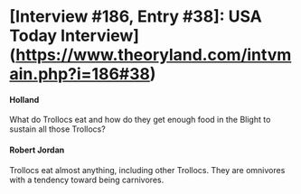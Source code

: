 # [Interview #186, Entry #38]: USA Today Interview](https://www.theoryland.com/intvmain.php?i=186#38)

#### Holland

What do Trollocs eat and how do they get enough food in the Blight to sustain all those Trollocs?

#### Robert Jordan

Trollocs eat almost anything, including other Trollocs. They are omnivores with a tendency toward being carnivores.

